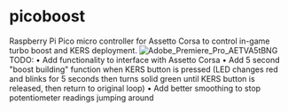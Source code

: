 # picoboost
Raspberry Pi Pico micro controller for Assetto Corsa to control in-game turbo boost and KERS deployment.
![Adobe_Premiere_Pro_AETVA5tBNG](https://user-images.githubusercontent.com/125613577/219503261-4f68f07b-0c8f-4066-bb3a-f3e9de98fde1.png)
TODO:
• Add functionality to interface with Assetto Corsa
• Add 5 second "boost building" function when KERS button is pressed (LED changes red and blinks for 5 seconds then turns solid green until KERS button is released, then return to original loop)
• Add better smoothing to stop potentiometer readings jumping around
